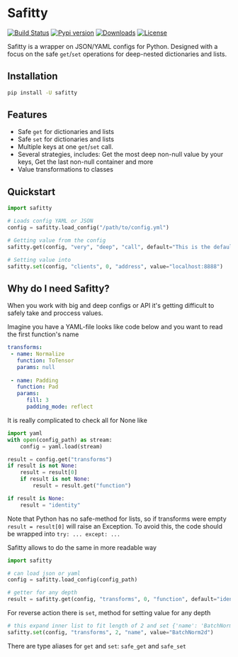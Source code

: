 # Safitty
[![Build Status](https://travis-ci.com/TezRomacH/safitty.svg?branch=master)](https://travis-ci.com/TezRomacH/safitty)
[![Pypi version](https://img.shields.io/pypi/v/safitty.svg?colorB=blue)](https://pypi.org/project/safitty/)
[![Downloads](https://img.shields.io/pypi/dm/safitty.svg?style=flat)](https://pypi.org/project/safitty/)
[![License](https://img.shields.io/github/license/TezRomacH/safitty.svg)](LICENSE)

Safitty is a wrapper on JSON/YAML configs for Python.
Designed with a focus on the safe `get`/`set` operations for deep-nested dictionaries and lists.

## Installation
```bash
pip install -U safitty
```

## Features
- Safe `get` for dictionaries and lists
- Safe `set` for dictionaries and lists
- Multiple keys at one `get`/`set` call.
- Several strategies, includes: Get the most deep non-null value by your keys, Get the last non-null container and more
- Value transformations to classes

## Quickstart

```python
import safitty

# Loads config YAML or JSON
config = safitty.load_config("/path/to/config.yml")

# Getting value from the config
safitty.get(config, "very", "deep", "call", default="This is the default value")

# Setting value into
safitty.set(config, "clients", 0, "address", value="localhost:8888")
```

## Why do I need **Safitty**?
When you work with big and deep configs or API it's getting difficult to safely take and proccess values.

Imagine you have a YAML-file looks like code below and you want to read the first function's name
```yaml
transforms:  
 - name: Normalize  
   function: ToTensor  
   params: null  
 
 - name: Padding  
   function: Pad  
   params:
      fill: 3  
      padding_mode: reflect
```

It is really complicated to check all for None like
```python
import yaml
with open(config_path) as stream:
	config = yaml.load(stream)

result = config.get("transforms")
if result is not None:
	result = result[0]
	if result is not None:
		result = result.get("function")

if result is None:
	result = "identity"
```

Note that Python has no safe-method for lists, so if transforms were empty `result = result[0]` will raise an Exception. To avoid this, the code should be wrapped into `try: ... except: ...`

Safitty allows to do the same in more readable way
```python
import safitty

# can load json or yaml
config = safitty.load_config(config_path)

# getter for any depth
result = safitty.get(config, "transforms", 0, "function", default="identity")
```

For reverse action there is `set`, method for setting value for any depth
```python
# this expand inner list to fit length of 2 and set {'name': 'BatchNorm2d'}
safitty.set(config, "transforms", 2, "name", value="BatchNorm2d")
```

There are type aliases for `get` and `set`: `safe_get` and `safe_set`
